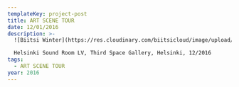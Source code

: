 ```yaml
---
templateKey: project-post
title: ART SCENE TOUR
date: 12/01/2016
description: >-
  ![Biitsi Winter](https://res.cloudinary.com/biitsicloud/image/upload/v1596108035/bcloud/01.jpg)

  Helsinki Sound Room LV, Third Space Gallery, Helsinki, 12/2016
tags:
  - ART SCENE TOUR
year: 2016
---
```

